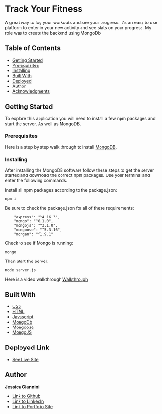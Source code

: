 # Track Your Fitness

A great way to log your workouts and see your progress. It's an easy to use platform to enter in your new activity and see stats on your progress. My role was to create the backend using MongoDb.

## Table of Contents

- [Getting Started](#gettingstarted)
- [Prerequisites](#prerequisites)
- [Installing](#installing)
- [Built With](#builtwith)
- [Deployed](#deployed)
- [Author](#author)
- [Acknowledgments](#acknowledgments)

## Getting Started

To explore this application you will need to install a few npm packages and start the server. As well as MongoDB.

### Prerequisites

Here is a step by step walk through to install [MongoDB](https://coding-boot-camp.github.io/full-stack/mongodb/how-to-install-mongodb).

### Installing

After installing the MongoDB software follow these steps to get the server started and download the correct npm packages. Use your terminal and enter the following commands.

Install all npm packages according to the package.json:

```
npm i
```

Be sure to check the package.json for all of these requirements:

```
    "express": "^4.16.3",
    "mongo": "^0.1.0",
    "mongojs": "^3.1.0",
    "mongoose": "^5.3.16",
    "morgan": "^1.9.1"
```

Check to see if Mongo is running:

```
mongo
```

Then start the server:

```
node server.js
```

Here is a video walkthrough [Walkthrough](https://drive.google.com/file/d/1zQzFOuZKDoBGC7N3WvTopLMGgrdk6ZZZ/view)

## Built With

- [CSS](https://developer.mozilla.org/en-US/docs/Web/CSS)
- [HTML](https://developer.mozilla.org/en-US/docs/Web/HTML)
- [Javascript](https://developer.mozilla.org/en-US/docs/Web/JavaScript)
- [MongoDb](https://mongodb.com)
- [Mongoose](https://mongoosejs.com)
- [MongoJS](https://www.npmjs.com/package/mongojs)

## Deployed Link

- [See Live Site](https://afternoon-spire-51413.herokuapp.com/)

## Author

**Jessica Giannini**

- [Link to Github](https://github.com/jessgiannini)
- [Link to LinkedIn](https://www.linkedin.com/in/jessica-giannini-155b1310/)
- [Link to Portfolio Site](https://jessgiannini.github.io/New-Web-Developer-Portfolio/)
